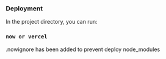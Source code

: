 ### Deployment

In the project directory, you can run:

### `now or vercel`

.nowignore has been added to prevent deploy node_modules
